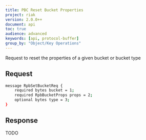 ```yaml
---
title: PBC Reset Bucket Properties
project: riak
version: 2.0.0++
document: api
toc: true
audience: advanced
keywords: [api, protocol-buffer]
group_by: "Object/Key Operations"
---
```


Request to reset the properties of a given bucket or bucket type

## Request

```bash
message RpbSetBucketReq {
    required bytes bucket = 1;
    required RpbBucketProps props = 2;
    optional bytes type = 3;
}
```

## Response

TODO